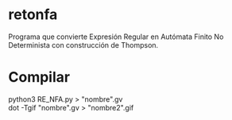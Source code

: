 # retonfa
Programa que convierte Expresión Regular en Autómata Finito No Determinista con construcción de Thompson.



# Compilar
python3 RE_NFA.py > "nombre".gv <br/>
dot -Tgif "nombre".gv > "nombre2".gif
